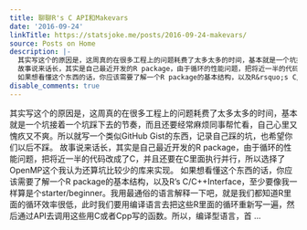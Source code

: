 ```yaml
---
title: 聊聊R's C API和Makevars
date: '2016-09-24'
linkTitle: https://statsjoke.me/posts/2016-09-24-makevars/
source: Posts on Home
description: |-
  其实写这个的原因是，这周真的在很多工程上的问题耗费了太多太多的时间，基本就是一个坑接着一个坑踩下去的节奏，而且还要经常麻烦同事帮忙看，自己心里又愧疚又不爽。所以就写一个类似GitHub Gist的东西，记录自己踩的坑，也希望你们以后不踩。
  故事说来话长，其实是自己最近开发的R package，由于循环的性能问题，把将近一半的代码改成了C，并且还要在C里面执行并行，所以选择了OpenMP这个我认为还算坑比较少的库来实现。
  如果想看懂这个东西的话，你应该需要了解一个R package的基本结构，以及R&rsquo;s C/C++Interface，至少要像我一样算是个starter/beginner。我用最通俗的语言解释一下吧，就是我们都知道R里面的循环效率很低，此时我们要用编译语言去把这些R里面的循环重新写一遍，然后通过API去调用这些用C或者Cpp写的函数。所以，编译型语言，首 ...
disable_comments: true
---
```

其实写这个的原因是，这周真的在很多工程上的问题耗费了太多太多的时间，基本就是一个坑接着一个坑踩下去的节奏，而且还要经常麻烦同事帮忙看，自己心里又愧疚又不爽。所以就写一个类似GitHub Gist的东西，记录自己踩的坑，也希望你们以后不踩。
故事说来话长，其实是自己最近开发的R package，由于循环的性能问题，把将近一半的代码改成了C，并且还要在C里面执行并行，所以选择了OpenMP这个我认为还算坑比较少的库来实现。
如果想看懂这个东西的话，你应该需要了解一个R package的基本结构，以及R&rsquo;s C/C++Interface，至少要像我一样算是个starter/beginner。我用最通俗的语言解释一下吧，就是我们都知道R里面的循环效率很低，此时我们要用编译语言去把这些R里面的循环重新写一遍，然后通过API去调用这些用C或者Cpp写的函数。所以，编译型语言，首 ...